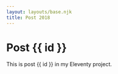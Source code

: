 ```yaml
---
layout: layouts/base.njk
title: Post 2018
---
```


# Post {{ id }}

This is post {{ id }} in my Eleventy project.
